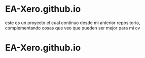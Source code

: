 # EA-Xero.github.io
este es un proyecto el cual continuo desde mi anterior repositorio, complementando cosas que veo que pueden ser mejor para mi cv
# EA-Xero.github.io
